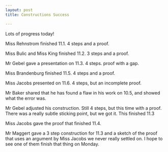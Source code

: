 ```yaml
---
layout: post
title: Constructions Success

---
```


Lots of progress today!

Miss Rehnstrom finished 11.1. 4 steps and a proof.

Miss Bulic and Miss King finished 11.2. 3 steps and a proof.

Mr Gebel gave a presentation on 11.3. 4 steps. proof with a gap.

Miss Brandenburg finished 11.5. 4 steps and a proof.

Miss Jacobs presented on 11.6. 4 steps, but an incomplete proof.

Mr Baker shared that he has found a flaw in his work on 10.5, and showed what the error was.

Mr Gebel adjusted his construction. Still 4 steps, but this time with a proof. There was a really subtle sticking point, but we got it. This finished 11.3

Miss Jacobs gave the proof that finished 11.4.

Mr Maggert gave a 3 step construction for 11.3 and a sketch of the proof that uses an argument by Miss Jacobs we never really settled on. I hope to see one of them finish that thing on Monday.

